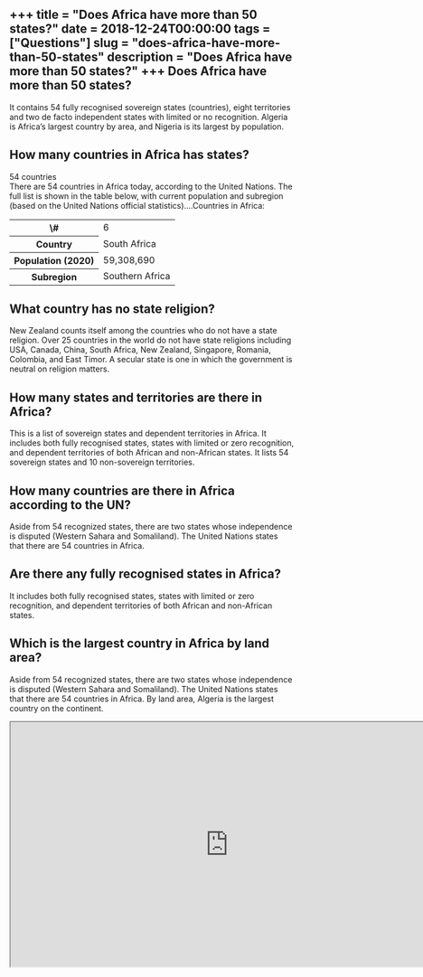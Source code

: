 +++
title = "Does Africa have more than 50 states?"
date = 2018-12-24T00:00:00
tags = ["Questions"]
slug = "does-africa-have-more-than-50-states"
description = "Does Africa have more than 50 states?"
+++
Does Africa have more than 50 states?
-------------------------------------

It contains 54 fully recognised sovereign states (countries), eight territories and two de facto independent states with limited or no recognition. Algeria is Africa’s largest country by area, and Nigeria is its largest by population.

How many countries in Africa has states?
----------------------------------------

54 countries  
There are 54 countries in Africa today, according to the United Nations. The full list is shown in the table below, with current population and subregion (based on the United Nations official statistics)….Countries in Africa:

<table><tr><th>\#</th><td>6</td></tr><tr><th>Country</th><td>South Africa</td></tr><tr><th>Population (2020)</th><td>59,308,690</td></tr><tr><th>Subregion</th><td>Southern Africa</td></tr></table>

What country has no state religion?
-----------------------------------

New Zealand counts itself among the countries who do not have a state religion. Over 25 countries in the world do not have state religions including USA, Canada, China, South Africa, New Zealand, Singapore, Romania, Colombia, and East Timor. A secular state is one in which the government is neutral on religion matters.

How many states and territories are there in Africa?
----------------------------------------------------

This is a list of sovereign states and dependent territories in Africa. It includes both fully recognised states, states with limited or zero recognition, and dependent territories of both African and non-African states. It lists 54 sovereign states and 10 non-sovereign territories.

How many countries are there in Africa according to the UN?
-----------------------------------------------------------

Aside from 54 recognized states, there are two states whose independence is disputed (Western Sahara and Somaliland). The United Nations states that there are 54 countries in Africa.

Are there any fully recognised states in Africa?
------------------------------------------------

It includes both fully recognised states, states with limited or zero recognition, and dependent territories of both African and non-African states.

Which is the largest country in Africa by land area?
----------------------------------------------------

Aside from 54 recognized states, there are two states whose independence is disputed (Western Sahara and Somaliland). The United Nations states that there are 54 countries in Africa. By land area, Algeria is the largest country on the continent.

<iframe allow="accelerometer; autoplay; clipboard-write; encrypted-media; gyroscope; picture-in-picture" allowfullscreen="" class="__youtube_prefs__  epyt-is-override  no-lazyload" data-no-lazy="1" data-origheight="433" data-origwidth="770" data-skipgform_ajax_framebjll="" height="433" id="_ytid_22778" loading="lazy" src="https://www.youtube.com/embed/l50dVkqGS0U?enablejsapi=1&autoplay=0&cc_load_policy=0&cc_lang_pref=&iv_load_policy=1&loop=0&modestbranding=0&rel=1&fs=1&playsinline=0&autohide=2&theme=dark&color=red&controls=1&" title="YouTube player" width="770"></iframe>